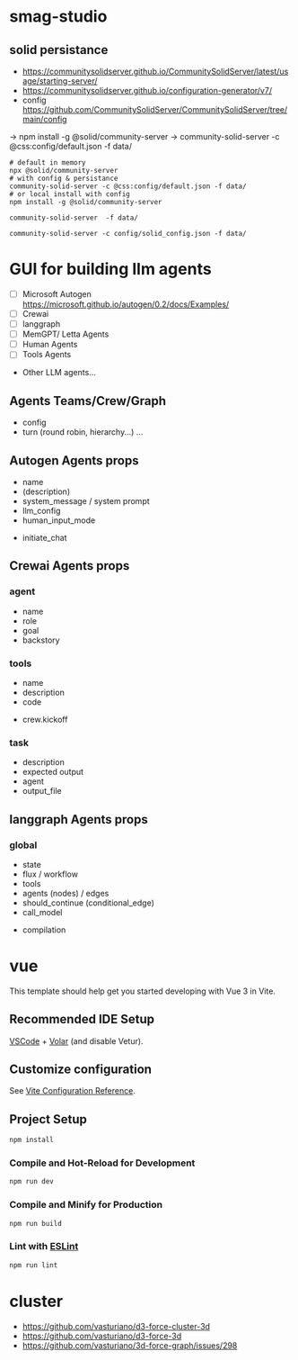 # smag-studio

## solid persistance



- https://communitysolidserver.github.io/CommunitySolidServer/latest/usage/starting-server/
- https://communitysolidserver.github.io/configuration-generator/v7/
- config https://github.com/CommunitySolidServer/CommunitySolidServer/tree/main/config

-> npm install -g @solid/community-server
-> community-solid-server -c @css:config/default.json -f data/

```
# default in memory
npx @solid/community-server
# with config & persistance
community-solid-server -c @css:config/default.json -f data/
# or local install with config 
npm install -g @solid/community-server

community-solid-server  -f data/

community-solid-server -c config/solid_config.json -f data/

```

# GUI for building llm agents

- [ ] Microsoft Autogen https://microsoft.github.io/autogen/0.2/docs/Examples/
- [ ] Crewai
- [ ] langgraph
- [ ] MemGPT/ Letta Agents
- [ ] Human Agents
- [ ] Tools Agents
- Other LLM agents...

## Agents Teams/Crew/Graph

- config
- turn (round robin, hierarchy...)
  ...

## Autogen Agents props

- name
- (description)
- system_message / system prompt
- llm_config
- human_input_mode

* initiate_chat

## Crewai Agents props

### agent

- name
- role
- goal
- backstory

### tools

- name
- description
- code

* crew.kickoff

### task

- description
- expected output
- agent
- output_file

## langgraph Agents props

### global

- state
- flux / workflow
- tools
- agents (nodes) / edges
- should_continue (conditional_edge)
- call_model

* compilation

# vue

This template should help get you started developing with Vue 3 in Vite.

## Recommended IDE Setup

[VSCode](https://code.visualstudio.com/) + [Volar](https://marketplace.visualstudio.com/items?itemName=Vue.volar) (and disable Vetur).

## Customize configuration

See [Vite Configuration Reference](https://vite.dev/config/).

## Project Setup

```sh
npm install
```

### Compile and Hot-Reload for Development

```sh
npm run dev
```

### Compile and Minify for Production

```sh
npm run build
```

### Lint with [ESLint](https://eslint.org/)

```sh
npm run lint
```

# cluster

- https://github.com/vasturiano/d3-force-cluster-3d
- https://github.com/vasturiano/d3-force-3d
- https://github.com/vasturiano/3d-force-graph/issues/298
